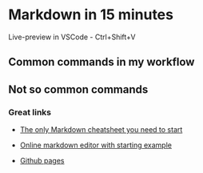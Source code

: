 # Markdown in 15 minutes

Live-preview in VSCode - Ctrl+Shift+V

## Common commands in my workflow


## Not so common commands


### Great links

* [The only Markdown cheatsheet you need to start](https://github.com/adam-p/markdown-here/wiki/Markdown-Cheatsheet)
* [Online markdown editor with starting example](https://jbt.github.io/markdown-editor "Markdown Editor")

* [Github pages](https://pages.github.com/ "Markdown webpages - with Jekyll")